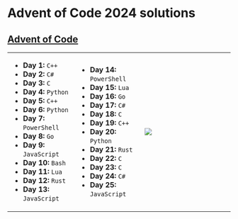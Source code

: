 <h1>Advent of Code 2024 solutions</h1>
<h2><a href="https://adventofcode.com">Advent of Code</a></h2>
<table width="100%">
  <tr>
    <td width="30%">
      <!-- First column content -->
      <ul>
        <li><strong>Day 1:</strong> <code>C++</code></li>
        <li><strong>Day 2:</strong> <code>C#</code></li>
        <li><strong>Day 3:</strong> <code>C</code></li>
        <li><strong>Day 4:</strong> <code>Python</code></li>
        <li><strong>Day 5:</strong> <code>C++</code></li>
        <li><strong>Day 6:</strong> <code>Python</code></li>
        <li><strong>Day 7:</strong> <code>PowerShell</code></li>
        <li><strong>Day 8:</strong> <code>Go</code></li>
        <li><strong>Day 9:</strong> <code>JavaScript</code></li>
        <li><strong>Day 10:</strong> <code>Bash</code></li>
        <li><strong>Day 11:</strong> <code>Lua</code></li>
        <li><strong>Day 12:</strong> <code>Rust</code></li>
        <li><strong>Day 13:</strong> <code>JavaScript</code></li>
      </ul>
    </td>
    <td width="30%">
      <ul>
        <li><strong>Day 14:</strong> <code>PowerShell</code></li>
        <li><strong>Day 15:</strong> <code>Lua</code></li>
        <li><strong>Day 16:</strong> <code>Go</code></li>
        <li><strong>Day 17:</strong> <code>C#</code></li>
        <li><strong>Day 18:</strong> <code>C</code></li>
        <li><strong>Day 19:</strong> <code>C++</code></li>
        <li><strong>Day 20:</strong> <code>Python</code></li>
        <li><strong>Day 21:</strong> <code>Rust</code></li>
        <li><strong>Day 22:</strong> <code>C</code></li>
        <li><strong>Day 23:</strong> <code>C</code></li>
        <li><strong>Day 24:</strong> <code>C#</code></li>
        <li><strong>Day 25:</strong> <code>JavaScript</code></li>
      </ul>
    </td>
    <td width="40%">
      <!-- Second column content -->
      <picture>
        <img src="https://github-readme-stats.vercel.app/api/top-langs?username=nunocambero&layout=pie&theme=dark&langs_count=40&exclude_repo=Marks-Manager,Graphing-Calculator,vector-calculus,discrete-mathematics,power-calculator"/>
      </picture>
    </td>
  </tr>
</table>
